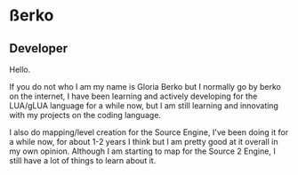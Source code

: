 # ßerko
## Developer
Hello.

If you do not who I am my name is Gloria Berko but I normally go by berko on the internet, I have been learning and actively developing for the LUA/gLUA language for a while now, but I am still learning and innovating with my projects on the coding language.

I also do mapping/level creation for the Source Engine, I've been doing it for a while now, for about 1-2 years I think but I am pretty good at it overall in my own opinion. Although I am starting to map for the Source 2 Engine, I still have a lot of things to learn about it.
